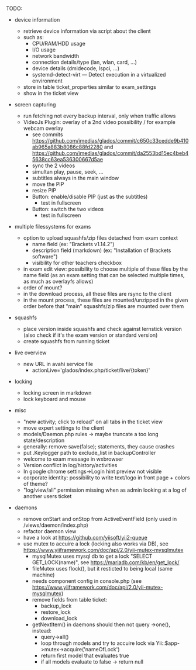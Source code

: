 TODO:

* device information
  * retrieve device information via script about the client
  * such as:
    * CPU/RAM/HDD usage
    * I/O usage
    * network bandwidth
    * connection details/type (lan, wlan, card, ...)
    * device details (dmidecode, lspci, ...)
    * systemd-detect-virt — Detect execution in a virtualized environment
  * store in table ticket_properties similar to exam_settings
  * show in the ticket view

* screen capturing
  * run fetching not every backup interval, only when traffic allows
  * VideoJs Plugin: overlay of a 2nd video possibility / for example webcam overlay
    * see commits https://github.com/imedias/glados/commit/c650c33cedde9b410ab965a883b8086c88fd2280 and https://github.com/imedias/glados/commit/da2553bd15ec4beb45638cc63ea536300667d5ae
    * sync the 2 videos
    * simultan play, pause, seek, ...
    * subtitles always in the main window
    * move the PIP
    * resize PIP
    * Button: enable/disable PIP (just as the subtitles)
      * test in fullscreen
    * Button: switch the two videos
      * test in fullscreen

* multiple filessystems for exams
  * option to upload squashfs/zip files detached from exam context
     * name field (ex: "Brackets v1.14.2")
     * description field (markdown) (ex: "Installation of Brackets software")
     * visibility for other teachers checkbox
  * in exam edit view: possibility to choose multiple of these files by the name field (as an exam setting that can be selected multiple times, as much as overlayfs allows)
  * order of mount?
  * in the download process, all these files are rsync to the client
  * in the mount process, these files are mounted/unzipped in the given order before that "main" squashfs/zip files are mounted over them
  
* squashfs
  * place version inside squashfs and check against lernstick version (also check if it's the exam version or standard version)
  * create squashfs from running ticket

* live overview
  * new URL in avahi service file
     * <txt-record>actionLive='glados/index.php/ticket/live/{token}'</txt-record>

* locking
  * locking screen in markdown
  * lock keyboard and mouse

* misc
  * "new activity; click to reload" on all tabs in the ticket view
  * move expert settings to the client
  * models/Daemon.php rules -> maybe truncate a too long state/description
  * generally: remove save(false); statements, they cause crashes
  * put .Keylogger path to exclude_list in backupController
  * welcome to exam message in wxbrowser
  * Version conflict in log/history/activities
  * In google chrome settings->Login hint preview not visible
  * corporate identity: possibility to write text/logo in front page + colors of theme?
  * "log/view/all" permission missing when as admin looking at a log of another users ticket

* daemons
  * remove onStart and onStop from ActiveEventField (only used in /views/daemon/index.php)
  * refactor daemon view
  * have a look at https://github.com/yiisoft/yii2-queue
  * use mutex to accuire a lock (locking also works via DB), see https://www.yiiframework.com/doc/api/2.0/yii-mutex-mysqlmutex
    * mysqlMutex uses mysql db to get a lock "SELECT GET_LOCK(name)", see https://mariadb.com/kb/en/get_lock/
    * fileMutex uses flock(), but it resticted to being local (same machine)
    * needs component config in console.php (see https://www.yiiframework.com/doc/api/2.0/yii-mutex-mysqlmutex)
    * remove fields from table ticket:
      * backup_lock
      * restore_lock
      * download_lock
    * getNextItem() in daemons should then not query ->one(), instead:
      * query->all()
      * loop through models and try to accuire lock via Yii::$app->mutex->acquire('nameOfLock')
      * return first model that evaluates true
      * if all models evaluate to false -> return null

